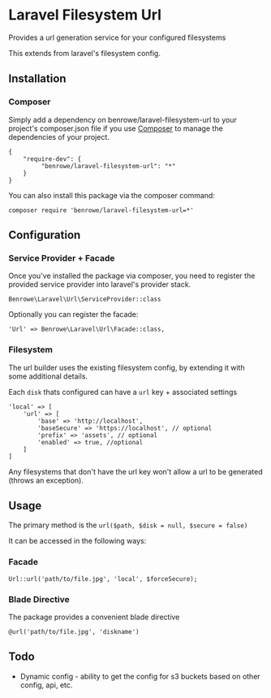 # Laravel Filesystem Url
Provides a url generation service for your configured filesystems

This extends from laravel's filesystem config.

## Installation

### Composer

Simply add a dependency on benrowe/laravel-filesystem-url to your project's composer.json file if you use [Composer]() to manage the dependencies of your project.

    {
        "require-dev": {
             "benrowe/laravel-filesystem-url": "*"
        }
    }

You can also install this package via the composer command:

    composer require 'benrowe/laravel-filesystem-url=*'

## Configuration

### Service Provider + Facade

Once you've installed the package via composer, you need to register the provided
service provider into laravel's provider stack.

    Benrowe\Laravel\Url\ServiceProvider::class

Optionally you can register the facade:

    'Url' => Benrowe\Laravel\Url\Facade::class,

### Filesystem

The url builder uses the existing filesystem config, by extending it with some additional details.

Each `disk` thats configured can have a `url` key + associated settings

    'local' => [
        'url' => [
            'base' => 'http://localhost',
            'baseSecure' => 'https://localhost', // optional
            'prefix' => 'assets', // optional
            'enabled' => true, //optional
        ]
    ]

Any filesystems that don't have the url key won't allow a url to be generated (throws an exception).

## Usage

The primary method is the `url($path, $disk = null, $secure = false)`

It can be accessed in the following ways:

### Facade

    Url::url('path/to/file.jpg', 'local', $forceSecure);

### Blade Directive

The package provides a convenient blade directive

    @url('path/to/file.jpg', 'diskname')

## Todo

* Dynamic config - ability to get the config for s3 buckets based on other config, api, etc.
